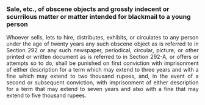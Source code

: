 ### Sale, etc., of obscene objects and grossly indecent or scurrilous matter or matter intended for blackmail to a young person
<div style="text-align: justify">

Whoever sells, lets to hire, distributes, exhibits, or circulates to any person under the age of twenty years any such obscene object as is referred to in Section 292 or any such newspaper, periodical, circular, picture, or other printed or written document as is referred to in Section 292-A, or offers or attempts so to do, shall be punished on first conviction with imprisonment of either description for a term which may extend to three years and with a fine which may extend to two thousand rupees, and, in the event of a second or subsequent conviction, with imprisonment of either description for a term that may extend to seven years and also with a fine that may extend to five thousand rupees.

</div>
